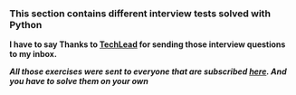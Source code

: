 ### This section contains different interview tests solved with Python

**I have to say Thanks to [TechLead](https://www.youtube.com/c/TechLead)  for sending those interview questions to my inbox.**

***All those exercises were sent to everyone that are subscribed [here](https://www.techseries.dev/daily). And you have to solve them on your own***